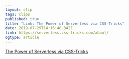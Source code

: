 ```yaml
---
layout: clip 
tags: clips 
published: true 
title: "Link: The Power of Serverless via CSS-Tricks" 
date: 2019-07-29T14:16:48.342Z 
link: https://serverless.css-tricks.com/about/ 
ogtype: article 
---
```

[The Power of Serverless via CSS-Tricks](https://serverless.css-tricks.com/about/) 
